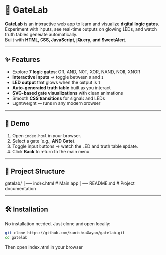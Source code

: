 # 🧪 GateLab

**GateLab** is an interactive web app to learn and visualize **digital logic gates**.  
Experiment with inputs, see real-time outputs on glowing LEDs, and watch truth tables generate automatically.  
Built with **HTML, CSS, JavaScript, jQuery, and SweetAlert**.

---

## ✨ Features
- Explore **7 logic gates**: OR, AND, NOT, XOR, NAND, NOR, XNOR
- **Interactive inputs** → toggle between `0` and `1`
- **LED output** that glows when the output is `1`
- **Auto-generated truth table** built as you interact
- **SVG-based gate visualizations** with clean animations
- Smooth **CSS transitions** for signals and LEDs
- Lightweight — runs in any modern browser

---

## 🚀 Demo
1. Open `index.html` in your browser.
2. Select a gate (e.g., **AND Gate**).
3. Toggle input buttons → watch the LED and truth table update.
4. Click **Back** to return to the main menu.

---

## 📂 Project Structure
gatelab/
│── index.html # Main app
│── README.md # Project documentation


---

## 🛠️ Installation
No installation needed. Just clone and open locally:

```bash
git clone https://github.com/kanishkaGayan/gatelab.git
cd gatelab
```
Then open index.html in your browser
